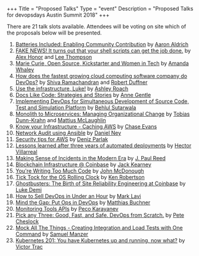 +++
Title = "Proposed Talks"
Type = "event"
Description = "Proposed Talks for devopsdays Austin Summit 2018"
+++

There are 21 talk slots available. Attendees will be voting on site which of the proposals below will be presented.

1. [Batteries Included: Enabling Community Contribution](../program/aaron-aldrich/) by [Aaron Aldrich](../speakers/aaron-aldrich/)
1. [FAKE NEWS! It turns out that your shell scripts can get the job done.](../program/alex-honor-and-lee-thompson/) by [Alex Honor](../speakers/alex-honor/) and [Lee Thompson](../speakers/lee-thompson/)
1. [Marie Curie, Open Source, Kickstarter and Women in Tech](../program/amanda-whaley/) by [Amanda Whaley](../speakers/amanda-whaley/)
1. [How does the fastest growing cloud computing software company do DevOps?](../program/shiva-ramachandran-and-robert-duffner/) by [Shiva Ramachandran](../speakers/shiva-ramachandran/) and [Robert Duffner](../speakers/robert-duffner/)
1. [Use the infrastructure, Luke!](../program/ashley-roach/) by [Ashley Roach](../speakers/ashley-roach/)
1. [Docs Like Code: Strategies and Stories](../program/anne-gentle/) by [Anne Gentle](../speakers/anne-gentle/)
1. [Implementing DevOps for Simultaneous Development of Source Code, Test and Simulation Platform](../program/behlul-sutarwala/) by [Behlul Sutarwala](../speakers/behlul-sutarwala/)
1. [Monolith to Microservices: Managing Organizational Change](../program/tobias-dunn-krahn-and-mattius-mclaughlin/) by [Tobias Dunn-Krahn](../speakers/tobias-dunn-krahn/) and [Mattius McLaughlin](../speakers/mattius-mclaughlin/)
1. [Know your Infrastructure - Caching AWS](../program/chase-evans/) by [Chase Evans](../speakers/chase-evans/)
1. [Network Audit using Ansible](../program/daniel-ney/) by [Daniel Ney](../speakers/daniel-ney/)
1. [Security tips for AWS](../program/deniz-parlak/) by [Deniz Parlak](../speakers/deniz-parlak/)
1. [Lessons learned after three years of automated deployments](../program/hector-villarreal/) by [Hector Villarreal](../speakers/hector-villarreal/)
1. [Making Sense of Incidents in the Modern Era](../program/j-paul-reed/) by [J. Paul Reed](../speakers/j-paul-reed/)
1. [Blockchain Infrastructure @ Coinbase](../program/jack-kearney/) by [Jack Kearney](../speakers/jack-kearney/)
1. [You're Writing Too Much Code](../program/john-mcdonough/) by [John McDonough](../speakers/john-mcdonough/)
1. [Tick Tock for the OS Rolling Clock](../program/ken-robertson/) by [Ken Robertson](../speakers/ken-robertson/)
1. [Ghostbusters: The Birth of Site Reliability Engineering at Coinbase](../program/luke-demi/) by [Luke Demi](../speakers/luke-demi/)
1. [How to Sell DevOps in Under an Hour](../program/mark-lavi/) by [Mark Lavi](../speakers/mark-lavi/)
1. [Mind the Gap: Put Ops in DevOps](../program/matthias-buchner/) by [Matthias Buchner](../speakers/matthias-buchner/)
1. [Monitoring Tools APIs](../program/peco-karayanev/) by [Peco Karayanev](../speakers/peco-karayanev/)
1. [Pick any Three: Good, Fast, and Safe. DevOps from Scratch.](../program/pete-cheslock/) by [Pete Cheslock](../speakers/pete-cheslock/)
1. [Mock All The Things - Creating Integration and Load Tests with One Command](../program/samuel-manzer/) by [Samuel Manzer](../speakers/samuel-manzer/)
1. [Kubernetes 201: You have Kubernetes up and running, now what?](../program/victor-trac/) by [Victor Trac](../speakers/victor-trac/)